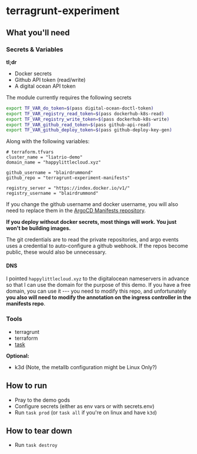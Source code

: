 # terragrunt-experiment

## What you'll need

### Secrets & Variables

**tl;dr**

- Docker secrets
- Github API token (read/write)
- A digital ocean API token

The module currently requires the following secrets

```sh
export TF_VAR_do_token=$(pass digital-ocean-doctl-token)
export TF_VAR_registry_read_token=$(pass dockerhub-k8s-read)
export TF_VAR_registry_write_token=$(pass dockerhub-k8s-write)
export TF_VAR_github_read_token=$(pass github-api-read)
export TF_VAR_github_deploy_token=$(pass github-deploy-key-gen)
```

Along with the following variables:

```
# terraform.tfvars
cluster_name = "liatrio-demo"
domain_name = "happylittlecloud.xyz"

github_username = "blairdrummond"
github_repo = "terragrunt-experiment-manifests"

registry_server = "https://index.docker.io/v1/"
registry_username = "blairdrummond"
```

If you change the github username and docker username, you will also need to replace them in the [ArgoCD Manifests repository](https://github.com/blairdrummond/terragrunt-experiment-manifests). 

**If you deploy without docker secrets, most things will work. You just won't be building images.**

The git credentials are to read the private repositories, and argo events uses a credential to auto-configure a github webhook. If the repos become public, these would also be unnecessary.

#### DNS

I pointed `happylittlecloud.xyz` to the digitalocean nameservers in advance so that I can use the domain for the purpose of this demo. If you have a free domain, you can use it --- you need to modify this repo, and unfortunately **you also will need to modify the annotation on the ingress controller in the manifests repo**.


### Tools

- terragrunt
- terraform
- [task](https://taskfile.dev/#/installation)

**Optional:**
- k3d (Note, the metallb configuration might be Linux Only?)

## How to run

- Pray to the demo gods
- Configure secrets (either as env vars or with secrets.env)
- Run `task prod` (or `task all` if you're on linux and have `k3d`)

## How to tear down

- Run `task destroy`
